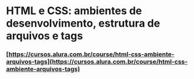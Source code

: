 # HTML e CSS: ambientes de desenvolvimento, estrutura de arquivos e tags

### [https://cursos.alura.com.br/course/html-css-ambiente-arquivos-tags](https://cursos.alura.com.br/course/html-css-ambiente-arquivos-tags)
